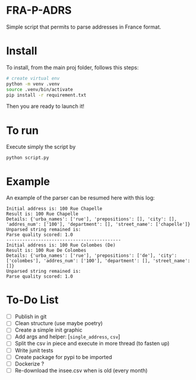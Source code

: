 # FRA-P-ADRS
Simple script that permits to parse addresses in France format.

# Install
To install, from the main proj folder, follows this steps:
```bash
# create virtual env
python -m venv .venv
source .venv/bin/activate
pip install -r requirement.txt
```
Then you are ready to launch it!

# To run
Execute simply the script by
```
python script.py
```

# Example
An example of the parser can be resumed here with this log:
```text
Initial address is: 100 Rue Chapelle
Result is: 100 Rue Chapelle 
Details: {'urba_names': ['rue'], 'prepositions': [], 'city': [], 'addres_num': ['100'], 'department': [], 'street_name': ['chapelle']}
Unparsed string remained is: 
Parse quality scored: 1.0
-------------------------------------------
Initial address is: 100 Rue Colombes (De)
Result is: 100 Rue De Colombes 
Details: {'urba_names': ['rue'], 'prepositions': ['de'], 'city': ['colombes'], 'addres_num': ['100'], 'department': [], 'street_name': []}
Unparsed string remained is: 
Parse quality scored: 1.0
```

# To-Do List
- [ ] Publish in git
- [ ] Clean structure (use maybe poetry)
- [ ] Create a simple init graphic
- [ ] Add args and helper: [`single_address`, `csv`]
- [ ] Split the csv in piece and execute in more thread  (to fasten up)
- [ ] Write junit tests
- [ ] Create package for pypi to be imported
- [ ] Dockerize ?
- [ ] Re-download the insee.csv when is old (every month)
